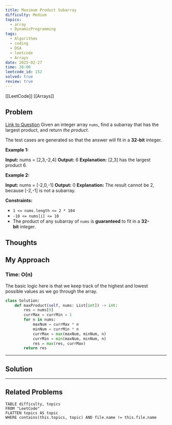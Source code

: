```yaml
---
title: Maximum Product Subarray
difficulty: Medium
topics:
  - array
  - DynamicProgramming
tags:
  - Algorithms
  - coding
  - DSA
  - leetcode
  - Arrays
date: 2025-02-27
time: 38:00
leetcode_id: 152
solved: true
review: true
---
```

[[LeetCode]]
[[Arrays]]
## Problem
[Link to Question](https://leetcode.com/problems/maximum-product-subarray/description/)
Given an integer array `nums`, find a subarray that has the largest product, and return _the product_.

The test cases are generated so that the answer will fit in a **32-bit** integer.

**Example 1:**

**Input:** nums = [2,3,-2,4]
**Output:** 6
**Explanation:** [2,3] has the largest product 6.

**Example 2:**

**Input:** nums = [-2,0,-1]
**Output:** 0
**Explanation:** The result cannot be 2, because [-2,-1] is not a subarray.

**Constraints:**

- `1 <= nums.length <= 2 * 104`
- `-10 <= nums[i] <= 10`
- The product of any subarray of `nums` is **guaranteed** to fit in a **32-bit** integer.

## Thoughts


## My Approach
### Time: O(n)
The basic logic here is that we keep track of the highest and lowest possible values as we go through the array.
```python
class Solution:
    def maxProduct(self, nums: List[int]) -> int:
        res = nums[0]
        currMax = currMin = 1
        for n in nums:
            maxNum = currMax * n
            minNum = currMin * n
            currMax = max(maxNum, minNum, n)
            currMin = min(maxNum, minNum, n)
            res = max(res, currMax)
        return res
```

---
## Solution




---
## Related Problems
```dataview
TABLE difficulty, topics
FROM "LeetCode"
FLATTEN topics AS topic
WHERE contains(this.topics, topic) AND file.name != this.file.name
```